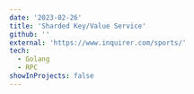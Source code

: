 ```yaml
---
date: '2023-02-26'
title: 'Sharded Key/Value Service'
github: ''
external: 'https://www.inquirer.com/sports/'
tech:
  - Golang
  - RPC
showInProjects: false
---
```

